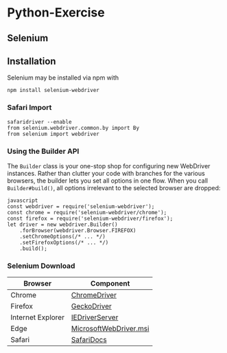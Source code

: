 # Python-Exercise

## Selenium

## Installation

Selenium may be installed via npm with

    npm install selenium-webdriver

### Safari Import

    safaridriver --enable
    from selenium.webdriver.common.by import By
    from selenium import webdriver
    
### Using the Builder API

The `Builder` class is your one-stop shop for configuring new WebDriver
instances. Rather than clutter your code with branches for the various browsers,
the builder lets you set all options in one flow. When you call
`Builder#build()`, all options irrelevant to the selected browser are dropped:

    javascript
    const webdriver = require('selenium-webdriver');
    const chrome = require('selenium-webdriver/chrome');
    const firefox = require('selenium-webdriver/firefox');
    let driver = new webdriver.Builder()
        .forBrowser(webdriver.Browser.FIREFOX)
        .setChromeOptions(/* ... */)
        .setFirefoxOptions(/* ... */)
        .build();


### Selenium Download


| Browser           | Component                          |
| ----------------- | ---------------------------------- |
| Chrome            | [ChromeDriver][chrome]             |
| Firefox           | [GeckoDriver][firefox]             |
| Internet Explorer | [IEDriverServer][ie]               |
| Edge              | [MicrosoftWebDriver.msi][edge]     |
| Safari            | [SafariDocs][safari]               |


[firefox]: https://github.com/mozilla/geckodriver/releases/
[chrome]: http://chromedriver.storage.googleapis.com/index.html?path=102.0.5005.27/
[ie]: https://microsoftedge.microsoft.com/addons/detail/selenium-ide/ajdpfmkffanmkhejnopjppegokpogffp
[edge]: https://developer.microsoft.com/en-us/microsoft-edge/tools/webdriver/
[safari]: https://developer.apple.com/documentation/webkit/testing_with_webdriver_in_safari
